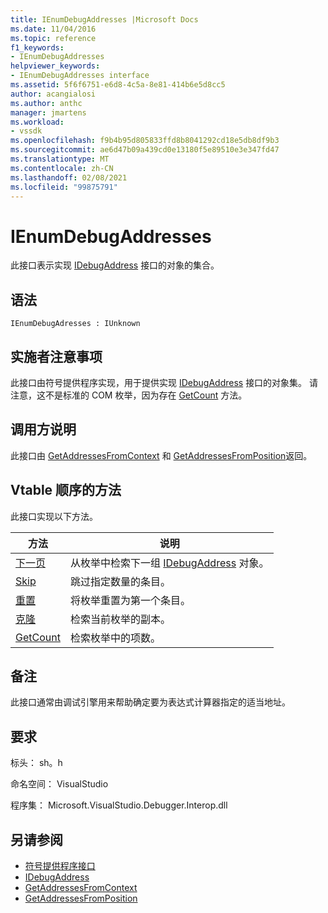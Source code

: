 ```yaml
---
title: IEnumDebugAddresses |Microsoft Docs
ms.date: 11/04/2016
ms.topic: reference
f1_keywords:
- IEnumDebugAddresses
helpviewer_keywords:
- IEnumDebugAddresses interface
ms.assetid: 5f6f6751-e6d8-4c5a-8e81-414b6e5d8cc5
author: acangialosi
ms.author: anthc
manager: jmartens
ms.workload:
- vssdk
ms.openlocfilehash: f9b4b95d805833ffd8b8041292cd18e5db8df9b3
ms.sourcegitcommit: ae6d47b09a439cd0e13180f5e89510e3e347fd47
ms.translationtype: MT
ms.contentlocale: zh-CN
ms.lasthandoff: 02/08/2021
ms.locfileid: "99875791"
---
```

# <a name="ienumdebugaddresses"></a>IEnumDebugAddresses
此接口表示实现 [IDebugAddress](../../../extensibility/debugger/reference/idebugaddress.md) 接口的对象的集合。

## <a name="syntax"></a>语法

```
IEnumDebugAdresses : IUnknown
```

## <a name="notes-for-implementers"></a>实施者注意事项
 此接口由符号提供程序实现，用于提供实现 [IDebugAddress](../../../extensibility/debugger/reference/idebugaddress.md) 接口的对象集。 请注意，这不是标准的 COM 枚举，因为存在 [GetCount](../../../extensibility/debugger/reference/ienumdebugaddresses-getcount.md) 方法。

## <a name="notes-for-callers"></a>调用方说明
 此接口由 [GetAddressesFromContext](../../../extensibility/debugger/reference/idebugsymbolprovider-getaddressesfromcontext.md) 和 [GetAddressesFromPosition](../../../extensibility/debugger/reference/idebugsymbolprovider-getaddressesfromposition.md)返回。

## <a name="methods-in-vtable-order"></a>Vtable 顺序的方法
 此接口实现以下方法。

|方法|说明|
|------------|-----------------|
|[下一页](../../../extensibility/debugger/reference/ienumdebugaddresses-next.md)|从枚举中检索下一组 [IDebugAddress](../../../extensibility/debugger/reference/idebugaddress.md) 对象。|
|[Skip](../../../extensibility/debugger/reference/ienumdebugaddresses-skip.md)|跳过指定数量的条目。|
|[重置](../../../extensibility/debugger/reference/ienumdebugaddresses-reset.md)|将枚举重置为第一个条目。|
|[克隆](../../../extensibility/debugger/reference/ienumdebugaddresses-clone.md)|检索当前枚举的副本。|
|[GetCount](../../../extensibility/debugger/reference/ienumdebugaddresses-getcount.md)|检索枚举中的项数。|

## <a name="remarks"></a>备注
 此接口通常由调试引擎用来帮助确定要为表达式计算器指定的适当地址。

## <a name="requirements"></a>要求
 标头： sh。h

 命名空间： VisualStudio

 程序集： Microsoft.VisualStudio.Debugger.Interop.dll

## <a name="see-also"></a>另请参阅
- [符号提供程序接口](../../../extensibility/debugger/reference/symbol-provider-interfaces.md)
- [IDebugAddress](../../../extensibility/debugger/reference/idebugaddress.md)
- [GetAddressesFromContext](../../../extensibility/debugger/reference/idebugsymbolprovider-getaddressesfromcontext.md)
- [GetAddressesFromPosition](../../../extensibility/debugger/reference/idebugsymbolprovider-getaddressesfromposition.md)
